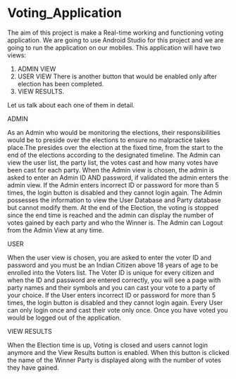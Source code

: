 # Voting_Application

The aim of this project is make a Real-time working and functioning voting application.
We are going to use Android Studio for this project and we are going to run the application on our
mobiles.
This application will have two views:
1. ADMIN VIEW
2. USER VIEW
There is another button that would be enabled only after election has been completed.
3. VIEW RESULTS.


Let us talk about each one of them in detail.

ADMIN

As an Admin who would be monitoring the elections, their responsibilities would be to preside over
the elections to ensure no malpractice takes place.The presides over the election at the fixed time,
from the start to the end of the elections according to the designated timeline.
The Admin can view the user list, the party list, the votes cast and how many votes have been cast
for each party.
When the Admin view is chosen, the admin is asked to enter an Admin ID AND password, if
validated the admin enters the admin view. If the Admin enters incorrect ID or password for more
than 5 times, the login button is disabled and they cannot login again.
The Admin possesses the information to view the User Database and Party database but cannot
modify them. At the end of the Election, the voting is stopped since the end time is reached and
the admin can display the number of votes gained by each party and who the Winner is.
The Admin can Logout from the Admin View at any time.

USER

When the user view is chosen, you are asked to enter the voter ID and password and you must be
an Indian Citizen above 18 years of age to be enrolled into the Voters list.
The Voter ID is unique for every citizen and when the ID and password are entered correctly, you
will see a page with party names and their symbols and you can cast your vote to a party of your
choice.
If the User enters incorrect ID or password for more than 5 times, the login button is disabled and
they cannot login again.
Every User can only login once and cast their vote only once.
Once you have voted you would be logged out of the application.

VIEW RESULTS

When the Election time is up, Voting is closed and users cannot login anymore and the View
Results button is enabled.
When this button is clicked the name of the Winner Party is displayed along with the number of
votes they have gained.
